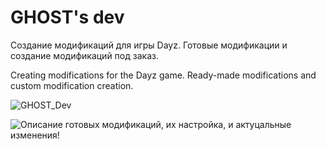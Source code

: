# GHOST's dev
Создание модификаций для игры Dayz. Готовые модификации и создание модификаций под заказ.

Creating modifications for the Dayz game. Ready-made modifications and custom modification creation.

![GHOST_Dev](https://github.com/user-attachments/assets/67d9ef2c-a1a0-446a-a427-3b764d8b4849)

![Описание готовых модификаций, их настройка, и актуцальные изменения!](https://github.com/FooXeeD/Ghost-dev/wiki)
